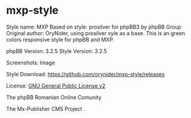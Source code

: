 # mxp-style
Style name: MXP
Based on style: prosilver for phpBB3 by phpBB Group
Original author: OryNider, using prosilver syle as a base. 
This is an green colors responsive style for phpBB and MXP.


phpBB Version: 3.2.5 Style Version: 3.2.5 

Screenshots: Image 

Style Download: https://github.com/orynider/mxp-style/releases 

License: [GNU General Public License v2](http://opensource.org/licenses/GPL-2.0) 

The phpBB Romanian Online Comunity 

The Mx-Publisher CMS Project   .
